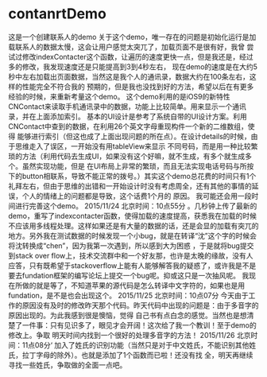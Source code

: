 # contanrtDemo
  这是一个创建联系人的demo 关于这个demo，唯一存在的问题是初始化运行是加载联系人的数据太慢，这会让用户感觉太突兀了，加载页面不是很有好，我曾 尝试过修改indexContacter这个函数，让遍历的速度更快一点，但是我还是，经过多的修改，我发现速度还是只能提高到3到4秒左右， 现在demo的速度是在大约5秒中左右加载出页面数据，当然这是我个人的通讯录，数据大约在100条左右，这样的性能完全不符合我的 预期的，但是我也没找到好的方法，希望以后在有更多经验的时候，来重新考量这个demo。 这个demo利用的是iOS9的新特性CNContact来读取手机通讯录中的数据，功能上比较简单。用来显示一个通讯录，并在上面添加索引。 基本的UI设计是参考了系统自带的UI设计方案。利用CNContact中查到的数据，在利用26个英文字母重现构件一个新的二维数组，使得 能够进行索引（但这也成了上面出现问题的所在点）。在设计details的时候，由于思维走入了误区，一开始没有用tableView来显示 不同号码，而是用一种比较繁琐的方法（利用代码去生成UI，如果没有这个好嘛，就不生成，有多个就生成多个。虽然实现功能，但是 在UI布局上非常的繁琐，而且无法实现电话号码与所按下的button相联系，导致不能正常的拨号。）其实这个demo总花费的时间只有1个 礼拜左右，但由于思维的出错和一开始设计时没有考虑周全，还有其他的事情的延误，个人的情绪上的问题都是导致，这个话费1个月的 原因。 我可能还会用一段时间进行完善这个demo。 2015/11/24 北京时间：10点55分 。几秒钟上传了最新的demo，重写了indexcontacter函数，使得加载的速度提高，获悉我在加载的时候不应该用多线程处理。这样如果还是有大量的数据的话，还是会显的加载有突兀的地方。另外我在测试数据的时候发现一个小bug，就是在转译“沈”这个字的时候会将沈转换成“chen”，因为我第一次遇到，所以感到大为困惑 ，于是就将bug提交到stack over flow上，技术交流群中和一个好友那，也许是太晚的缘故，没有人应答，只有既希望于stackoverflow上能有人能够解答我的疑惑了，或许我是不是要去fundation框架的编写论坛上提交一个bug呢。抑或这只是一次抽风呢。 我现在所做的就是等了，不知道苹果的源代码是怎么转译中文字符的，如果也是用fundation，是不是也会出现这个。 2015/11/25 北京时间：10点07分 今天由于工作的原因没有及时的修改昨天那个代码。昨天代码中出现的问题是：由于多音字的原因出现的。为此我感到很是懊恼，觉得 自己书有点白念的感觉。当然也是想清楚了一件事：只有见识多了，眼见才会开阔！这次给了我一个教训！至于demo的修改上。争取 明天时间内找到一个很好的处理多音字的方法！ 2015/11/26 北京时间：11点08分‘ 加入了姓氏的识别功能（当然只是对于中文姓氏，不能识别其他姓氏，拉丁字母的除外）。也就是添加了1个函数而已啦！还没有找 全，明天再继续寻找一些姓氏，争取做的全面一点吧。
